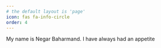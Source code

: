 ```yaml
---
# the default layout is 'page'
icon: fas fa-info-circle
order: 4
---
```


My name is Negar Baharmand. I have always had an appetite 